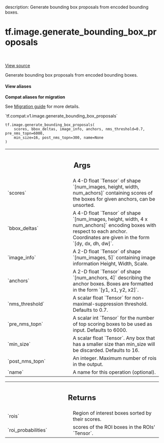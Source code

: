 description: Generate bounding box proposals from encoded bounding boxes.

<div itemscope itemtype="http://developers.google.com/ReferenceObject">
<meta itemprop="name" content="tf.image.generate_bounding_box_proposals" />
<meta itemprop="path" content="Stable" />
</div>

# tf.image.generate_bounding_box_proposals

<!-- Insert buttons and diff -->

<table class="tfo-notebook-buttons tfo-api nocontent" align="left">

</table>

<a target="_blank" href="/code/stable/tensorflow/python/ops/image_ops_impl.py">View source</a>



Generate bounding box proposals from encoded bounding boxes.

<section class="expandable">
  <h4 class="showalways">View aliases</h4>
  <p>
<b>Compat aliases for migration</b>
<p>See
<a href="https://www.tensorflow.org/guide/migrate">Migration guide</a> for
more details.</p>
<p>`tf.compat.v1.image.generate_bounding_box_proposals`</p>
</p>
</section>

<pre class="devsite-click-to-copy prettyprint lang-py tfo-signature-link">
<code>tf.image.generate_bounding_box_proposals(
    scores, bbox_deltas, image_info, anchors, nms_threshold=0.7, pre_nms_topn=6000,
    min_size=16, post_nms_topn=300, name=None
)
</code></pre>



<!-- Placeholder for "Used in" -->


<!-- Tabular view -->
 <table class="responsive fixed orange">
<colgroup><col width="214px"><col></colgroup>
<tr><th colspan="2"><h2 class="add-link">Args</h2></th></tr>

<tr>
<td>
`scores`
</td>
<td>
A 4-D float `Tensor` of shape
`[num_images, height, width, num_achors]` containing scores of
 the boxes for given anchors, can be unsorted.
</td>
</tr><tr>
<td>
`bbox_deltas`
</td>
<td>
A 4-D float `Tensor` of shape
`[num_images, height, width, 4 x num_anchors]` encoding boxes
 with respect to each anchor. Coordinates are given
 in the form `[dy, dx, dh, dw]`.
</td>
</tr><tr>
<td>
`image_info`
</td>
<td>
A 2-D float `Tensor` of shape `[num_images, 5]`
containing image information Height, Width, Scale.
</td>
</tr><tr>
<td>
`anchors`
</td>
<td>
A 2-D float `Tensor` of shape `[num_anchors, 4]`
describing the anchor boxes.
Boxes are formatted in the form `[y1, x1, y2, x2]`.
</td>
</tr><tr>
<td>
`nms_threshold`
</td>
<td>
A scalar float `Tensor` for non-maximal-suppression
threshold. Defaults to 0.7.
</td>
</tr><tr>
<td>
`pre_nms_topn`
</td>
<td>
A scalar int `Tensor` for the number of
top scoring boxes to be used as input. Defaults to 6000.
</td>
</tr><tr>
<td>
`min_size`
</td>
<td>
A scalar float `Tensor`. Any box that has a smaller size
than min_size will be discarded. Defaults to 16.
</td>
</tr><tr>
<td>
`post_nms_topn`
</td>
<td>
An integer. Maximum number of rois in the output.
</td>
</tr><tr>
<td>
`name`
</td>
<td>
A name for this operation (optional).
</td>
</tr>
</table>



<!-- Tabular view -->
 <table class="responsive fixed orange">
<colgroup><col width="214px"><col></colgroup>
<tr><th colspan="2"><h2 class="add-link">Returns</h2></th></tr>

<tr>
<td>
`rois`
</td>
<td>
Region of interest boxes sorted by their scores.
</td>
</tr><tr>
<td>
`roi_probabilities`
</td>
<td>
scores of the ROI boxes in the ROIs' `Tensor`.
</td>
</tr>
</table>

